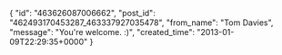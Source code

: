 {
   "id": "463626087006662",
   "post_id": "462493170453287_463337927035478",
   "from_name": "Tom Davies",
   "message": "You're welcome.  :)",
   "created_time": "2013-01-09T22:29:35+0000"
 }
